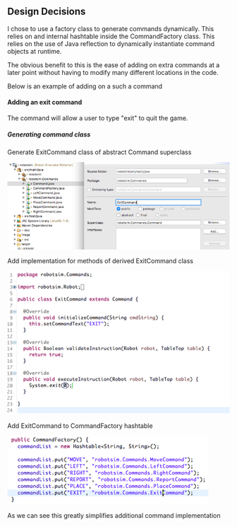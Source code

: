 ## Design Decisions

I chose to use a factory class to generate commands dynamically. This relies on and internal hashtable inside the CommandFactory class. This relies on the use of Java reflection to dynamically instantiate command objects at runtime.

The obvious benefit to this is the ease of adding on extra commands at a later point without having to modify many different locations in the code.

Below is an example of adding on a such a command

#### Adding an exit command

The command will allow a user to type "exit" to quit the game.

##### Generating command class

Generate ExitCommand class of abstract Command superclass

![ExitCommand](image/exitcommandgenerate.png)

Add implementation for methods of derived ExitCommand class

![WriteExitClass](image/writeexitclass.png)

Add ExitCommand to CommandFactory hashtable

![AddExitTotable](image/addexittotable.png)

As we can see this greatly simplifies additional command implementation 